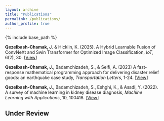 ```yaml
---
layout: archive
title: "Publications"
permalink: /publications/
author_profile: true
---
```


{% include base_path %}



**Qezelbash-Chamak, J.** & Hicklin, K. (2025). A Hybrid Learnable Fusion of ConvNeXt and Swin Transformer for Optimized Image Classification, *IoT*, 6(2), 30. [[View](https://www.mdpi.com/2624-831X/6/2/30)]

**Qezelbash-Chamak, J.**, Badamchizadeh, S., & Seifi, A. (2023) A fast-response mathematical programming approach for delivering disaster relief goods: an earthquake case study, *Transportation Letters*, 1-24. [[View](https://www.tandfonline.com/doi/abs/10.1080/19427867.2023.2270238)]

**Qezelbash-Chamak, J.**, Badamchizadeh, S., Eshghi, K., & Asadi, Y. (2022). A survey of machine learning in kidney disease diagnosis, *Machine Learning with Applications*, 10, 100418. [[View](https://www.sciencedirect.com/science/article/pii/S2666827022000937)] 

Under Review
------
